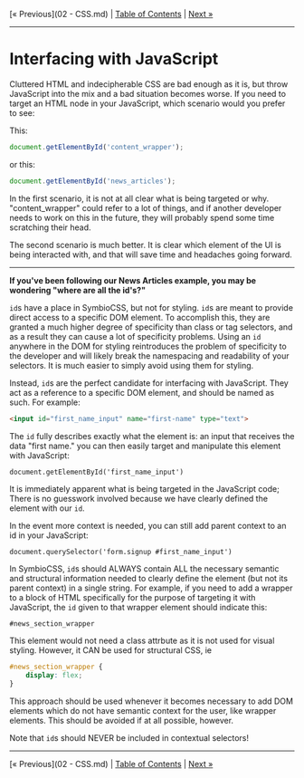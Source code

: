 [&laquo; Previous](02 - CSS.md) | [Table of Contents](https://github.com/gbdrummer/symbiocss) | [Next &raquo;](/)

---
# Interfacing with JavaScript

Cluttered HTML and indecipherable CSS are bad enough as it is, but throw JavaScript into the mix and a bad situation becomes worse. If you need to target an HTML node in your JavaScript, which scenario would you prefer to see:

This:
```js
document.getElementById('content_wrapper');
```
or this:
```js
document.getElementById('news_articles');
```

In the first scenario, it is not at all clear what is being targeted or why. "content_wrapper" could refer to a lot of things, and if another developer needs to work on this in the future, they will probably spend some time scratching their head.

The second scenario is much better. It is clear which element of the UI is being interacted with, and that will save time and headaches going forward.

---

**If you've been following our News Articles example, you may be wondering "where are all the id's?"**

`id`s have a place in SymbioCSS, but not for styling. `id`s are meant to provide direct access to a specific DOM element. To accomplish this, they are granted a much higher degree of specificity than class or tag selectors, and as a result they can cause a lot of specificity problems. Using an `id` anywhere in the DOM for styling reintroduces the problem of specificity to the developer and will likely break the namespacing and readability of your selectors. It is much easier to simply avoid using them for styling.

Instead, `id`s are the perfect candidate for interfacing with JavaScript. They act as a reference to a specific DOM element, and should be named as such. For example:

```HTML
<input id="first_name_input" name="first-name" type="text">
```

The `id` fully describes exactly what the element is: an input that receives the data "first name." you can then easily target and manipulate this element with JavaScript:

```HTML
document.getElementById('first_name_input')
```

It is immediately apparent what is being targeted in the JavaScript code; There is no guesswork involved because we have clearly defined the element with our `id`. 

In the event more context is needed, you can still add parent context to an id in your JavaScript:

```JS
document.querySelector('form.signup #first_name_input')
```

In SymbioCSS, `id`s should ALWAYS contain ALL the necessary semantic and structural information needed to clearly define the element (but not its parent context) in a single string. For example, if you need to add a wrapper to a block of HTML specifically for the purpose of targeting it with JavaScript, the `id` given to that wrapper element should indicate this:

`#news_section_wrapper`

This element would not need a class attrbute as it is not used for visual styling. However, it CAN be used for structural CSS, ie

```CSS
#news_section_wrapper {
	display: flex;
}
```

This approach should be used whenever it becomes necessary to add DOM elements which do not have semantic context for the user, like wrapper elements. This should be avoided if at all possible, however.

Note that `id`s should NEVER be included in contextual selectors!

---
[&laquo; Previous](02 - CSS.md) | [Table of Contents](https://github.com/gbdrummer/symbiocss) | [Next &raquo;](/)
